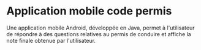 # Application mobile code permis
Une application mobile Android, développée en Java, permet à l'utilisateur de répondre à des questions relatives au permis de conduire et affiche la note finale obtenue par l'utilisateur.
